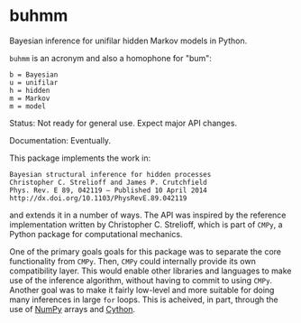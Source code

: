 buhmm
=====

Bayesian inference for unifilar hidden Markov models in Python.

`buhmm` is an acronym and also a homophone for "bum":

    b = Bayesian
    u = unifilar
    h = hidden
    m = Markov
    m = model

Status: Not ready for general use. Expect major API changes.

Documentation: Eventually.

This package implements the work in:

    Bayesian structural inference for hidden processes
    Christopher C. Strelioff and James P. Crutchfield
    Phys. Rev. E 89, 042119 – Published 10 April 2014
    http://dx.doi.org/10.1103/PhysRevE.89.042119

and extends it in a number of ways. The API was inspired by the reference
implementation written by Christopher C. Strelioff, which is part of `CMPy`,
a Python package for computational mechanics.

One of the primary goals goals for this package was to separate the core
functionality from `CMPy`. Then, `CMPy` could internally provide its own
compatibility layer. This would enable other libraries and languages to make
use of the inference algorithm, without having to commit to using `CMPy`.
Another goal was to make it fairly low-level and more suitable for doing many
inferences in large `for` loops. This is acheived, in part, through the use
of [NumPy](http://www.numpy.org) arrays and [Cython](http://cython.org).

